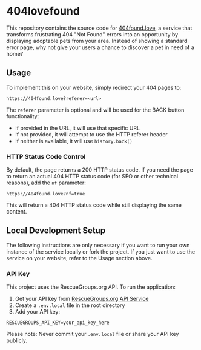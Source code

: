 # 404lovefound

This repository contains the source code for [404found.love](https://404found.love), a service that transforms frustrating 404 "Not Found" errors into an opportunity by displaying adoptable pets from your area. Instead of showing a standard error page, why not give your users a chance to discover a pet in need of a home?

## Usage

To implement this on your website, simply redirect your 404 pages to:

```
https://404found.love?referer=<url>
```

The `referer` parameter is optional and will be used for the BACK button functionality:

- If provided in the URL, it will use that specific URL
- If not provided, it will attempt to use the HTTP referer header
- If neither is available, it will use `history.back()`

### HTTP Status Code Control

By default, the page returns a 200 HTTP status code. If you need the page to return an actual 404 HTTP status code (for SEO or other technical reasons), add the `nf` parameter:

```
https://404found.love?nf=true
```

This will return a 404 HTTP status code while still displaying the same content.

## Local Development Setup

The following instructions are only necessary if you want to run your own instance of the service locally or fork the project. If you just want to use the service on your website, refer to the Usage section above.

### API Key

This project uses the RescueGroups.org API. To run the application:

1. Get your API key from [RescueGroups.org API Service](https://rescuegroups.org/services/adoptable-pet-data-api/)
2. Create a `.env.local` file in the root directory
3. Add your API key:

```
RESCUEGROUPS_API_KEY=your_api_key_here
```

Please note: Never commit your `.env.local` file or share your API key publicly.
